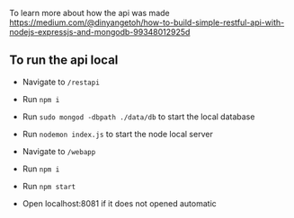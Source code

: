 To learn more about how the api was made
https://medium.com/@dinyangetoh/how-to-build-simple-restful-api-with-nodejs-expressjs-and-mongodb-99348012925d

## To run the api local

- Navigate to `/restapi`
- Run `npm i`
- Run `sudo mongod -dbpath ./data/db` to start the local database
- Run `nodemon index.js` to start the node local server

- Navigate to `/webapp`
- Run `npm i`
- Run `npm start`
- Open localhost:8081 if it does not opened automatic
